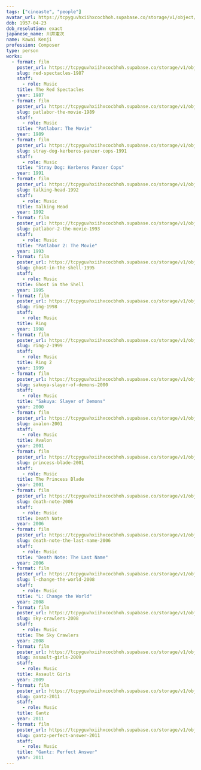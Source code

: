 ```yaml
---
tags: ["cineaste", "people"]
avatar_url: https://tcpyguvhxiihxcocbhoh.supabase.co/storage/v1/object/public/godzilla-cineaste-public/content/people/kawai-kenji/kawai-kenji.jpg
dob: 1957-04-23
dob_resolution: exact
japanese_name: 川井憲次
name: Kawai Kenji
profession: Composer
type: person
works:
  - format: film
    poster_url: https://tcpyguvhxiihxcocbhoh.supabase.co/storage/v1/object/public/godzilla-cineaste-public/content/films/red-spectacles-1987/posters/red-spectacles-1987.jpg
    slug: red-spectacles-1987
    staff:
      - role: Music
    title: The Red Spectacles
    year: 1987
  - format: film
    poster_url: https://tcpyguvhxiihxcocbhoh.supabase.co/storage/v1/object/public/godzilla-cineaste-public/content/films/patlabor-the-movie-1989/posters/patlabor-the-movie-1989.jpg
    slug: patlabor-the-movie-1989
    staff:
      - role: Music
    title: "Patlabor: The Movie"
    year: 1989
  - format: film
    poster_url: https://tcpyguvhxiihxcocbhoh.supabase.co/storage/v1/object/public/godzilla-cineaste-public/content/films/stray-dog-kerberos-panzer-cops-1991/posters/stray-dog-kerberos-panzer-cops-1991.jpg
    slug: stray-dog-kerberos-panzer-cops-1991
    staff:
      - role: Music
    title: "Stray Dog: Kerberos Panzer Cops"
    year: 1991
  - format: film
    poster_url: https://tcpyguvhxiihxcocbhoh.supabase.co/storage/v1/object/public/godzilla-cineaste-public/content/films/talking-head-1992/posters/talking-head-1992.jpg
    slug: talking-head-1992
    staff:
      - role: Music
    title: Talking Head
    year: 1992
  - format: film
    poster_url: https://tcpyguvhxiihxcocbhoh.supabase.co/storage/v1/object/public/godzilla-cineaste-public/content/films/patlabor-2-the-movie-1993/posters/patlabor-2-the-movie-1993.jpg
    slug: patlabor-2-the-movie-1993
    staff:
      - role: Music
    title: "Patlabor 2: The Movie"
    year: 1993
  - format: film
    poster_url: https://tcpyguvhxiihxcocbhoh.supabase.co/storage/v1/object/public/godzilla-cineaste-public/content/films/ghost-in-the-shell-1995/posters/ghost-in-the-shell-1995.jpg
    slug: ghost-in-the-shell-1995
    staff:
      - role: Music
    title: Ghost in the Shell
    year: 1995
  - format: film
    poster_url: https://tcpyguvhxiihxcocbhoh.supabase.co/storage/v1/object/public/godzilla-cineaste-public/content/films/ring-1998/posters/ring-1998.jpg
    slug: ring-1998
    staff:
      - role: Music
    title: Ring
    year: 1998
  - format: film
    poster_url: https://tcpyguvhxiihxcocbhoh.supabase.co/storage/v1/object/public/godzilla-cineaste-public/content/films/ring-2-1999/posters/ring-2-1999.jpg
    slug: ring-2-1999
    staff:
      - role: Music
    title: Ring 2
    year: 1999
  - format: film
    poster_url: https://tcpyguvhxiihxcocbhoh.supabase.co/storage/v1/object/public/godzilla-cineaste-public/content/films/sakuya-slayer-of-demons-2000/posters/sakuya-slayer-of-demons-2000.jpg
    slug: sakuya-slayer-of-demons-2000
    staff:
      - role: Music
    title: "Sakuya: Slayer of Demons"
    year: 2000
  - format: film
    poster_url: https://tcpyguvhxiihxcocbhoh.supabase.co/storage/v1/object/public/godzilla-cineaste-public/content/films/avalon-2001/posters/avalon-2001.jpg
    slug: avalon-2001
    staff:
      - role: Music
    title: Avalon
    year: 2001
  - format: film
    poster_url: https://tcpyguvhxiihxcocbhoh.supabase.co/storage/v1/object/public/godzilla-cineaste-public/content/films/princess-blade-2001/posters/princess-blade-2001.jpg
    slug: princess-blade-2001
    staff:
      - role: Music
    title: The Princess Blade
    year: 2001
  - format: film
    poster_url: https://tcpyguvhxiihxcocbhoh.supabase.co/storage/v1/object/public/godzilla-cineaste-public/content/films/death-note-2006/posters/death-note-2006.jpg
    slug: death-note-2006
    staff:
      - role: Music
    title: Death Note
    year: 2006
  - format: film
    poster_url: https://tcpyguvhxiihxcocbhoh.supabase.co/storage/v1/object/public/godzilla-cineaste-public/content/films/death-note-the-last-name-2006/posters/death-note-the-last-name-2006.jpg
    slug: death-note-the-last-name-2006
    staff:
      - role: Music
    title: "Death Note: The Last Name"
    year: 2006
  - format: film
    poster_url: https://tcpyguvhxiihxcocbhoh.supabase.co/storage/v1/object/public/godzilla-cineaste-public/content/films/l-change-the-world-2008/posters/l-change-the-world-2008.jpg
    slug: l-change-the-world-2008
    staff:
      - role: Music
    title: "L: Change the World"
    year: 2008
  - format: film
    poster_url: https://tcpyguvhxiihxcocbhoh.supabase.co/storage/v1/object/public/godzilla-cineaste-public/content/films/sky-crawlers-2008/posters/sky-crawlers-2008.jpg
    slug: sky-crawlers-2008
    staff:
      - role: Music
    title: The Sky Crawlers
    year: 2008
  - format: film
    poster_url: https://tcpyguvhxiihxcocbhoh.supabase.co/storage/v1/object/public/godzilla-cineaste-public/content/films/assault-girls-2009/posters/assault-girls-2009.jpg
    slug: assault-girls-2009
    staff:
      - role: Music
    title: Assault Girls
    year: 2009
  - format: film
    poster_url: https://tcpyguvhxiihxcocbhoh.supabase.co/storage/v1/object/public/godzilla-cineaste-public/content/films/gantz-2011/posters/gantz-2011.jpg
    slug: gantz-2011
    staff:
      - role: Music
    title: Gantz
    year: 2011
  - format: film
    poster_url: https://tcpyguvhxiihxcocbhoh.supabase.co/storage/v1/object/public/godzilla-cineaste-public/content/films/gantz-perfect-answer-2011/posters/gantz-perfect-answer-2011.jpg
    slug: gantz-perfect-answer-2011
    staff:
      - role: Music
    title: "Gantz: Perfect Answer"
    year: 2011
---
```

